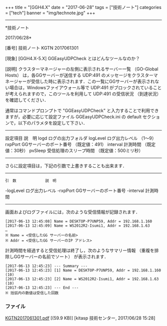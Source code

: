 ﻿+++
title = "[GGH4.X"
date = "2017-06-28"
tags = ["技術ノート"]
categories = ["tech"]
banner = "img/technote.jpg"
+++

-----------------------------------------------------------------------------------------------------------------------------

*技術ノート

2017/06/28*


[番号]
技術ノート KGTN 2017061301

[現象]
[GGH4.X-5.X] GGEasyUDPCheck とはどんなツールなのか？

[説明]
クラスターマネージャーの左側に表示されるサーバー一覧 （GO-Global Hosts）
は，各GGサーバーが送信する UDP:491
のメッセージをクラスターマネージャーが受信した時に表示されます．この一覧にGGサーバーが表示されない場合は，Windowsファイアウォール等で
UDP:491 がブロックされていることが考えられますので，このツールを利用して
UDP:491 の受信状況 （到達状況） を確認してください．

通常はコマンドプロンプトで "GGEasyUDPCheck"
と入力することで利用できますが，必要に応じて設定ファイル
GGEasyUDPCheck.ini の default
セクションで，以下のパラメタを設定して下さい．

  ---------- ----------------------------------------------
   設定項目                      説　明
     logd                  ログの出力フォルダ
   logLevel             ログ出力レベル （1～9）
   rxpPort       GGサーバーのポート番号 （既定値：491）
   interval            計測時間 （既定値：30秒）
   pvSleep    受信処理のスリープ時間 （既定値：500ミリ秒）
  ---------- ----------------------------------------------

さらに設定項目は，下記の引数で上書きすることも出来ます．

  ----------- ------------------------
    引　数             説　明
   -logLevel       ログ出力レベル
   -rxpPort    GGサーバーのポート番号
   -interval          計測時間
  ----------- ------------------------

画面およびログファイルには，次のような受信情報が記録されます．

    [2017-06-13 12:45:08] Name = DESKTOP-P7UNP59, Addr = 192.168.1.160
    [2017-06-13 12:45:09] Name = WS2012R2-Isumi1, Addr = 192.168.1.63
    …
    ※ Name = <受信したGG サーバーの名前>
    ※ Addr = <受信したGG サーバーのIP アドレス>

計測時間を経過すると受信処理は終了し，次のようなサマリー情報
（重複を排除しGGサーバーの名前でソート） が表示されます．

    [2017-06-13 12:45:23] --- Summary ---
    [2017-06-13 12:45:23] [1] Name = DESKTOP-P7UNP59, Addr = 192.168.1.160 (10)
    [2017-06-13 12:45:23] [2] Name = WS2012R2-Isumi1, Addr = 192.168.1.63 (10)
    [2017-06-13 12:45:23] --- End ---
    ※ 括弧内の数値は受信した回数


### ファイル

 
 


[KGTN2017061301.pdf](http://techreport.kitasp.net/attachments/download/3723/KGTN2017061301.pdf)
 [(59.9 KB)] [kitasp 技術センター, 2017/06/28
15:28]


 


 

